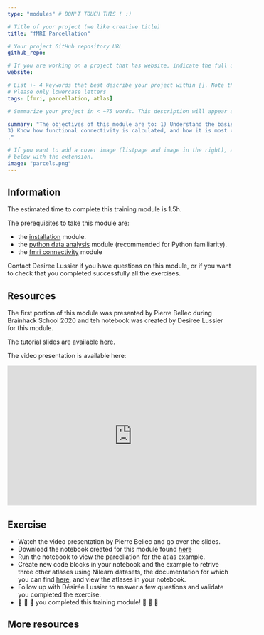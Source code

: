 ```yaml
---
type: "modules" # DON'T TOUCH THIS ! :)

# Title of your project (we like creative title)
title: "fMRI Parcellation"

# Your project GitHub repository URL
github_repo:

# If you are working on a project that has website, indicate the full url including "https://" below or leave it empty.
website:

# List +- 4 keywords that best describe your project within []. Note that the project summary also involves a number of key words. Those are listed on top of the [github repository](https://github.com/PSY6983-2021/project_template), click `manage topics`.
# Please only lowercase letters
tags: [fmri, parcellation, atlas]

# Summarize your project in < ~75 words. This description will appear at the top of your page and on the list page with other projects..

summary: "The objectives of this module are to: 1) Understand the basis of the signal used in functional magnetic resonance imaging. 2) Know the main steps of preprocessing fMRI data. 
3) Know how functional connectivity is calculated, and how it is most commonly used. 4) Know the main brain parcellations and associated technical challenges
."

# If you want to add a cover image (listpage and image in the right), add it to your directory and indicate the name
# below with the extension.
image: "parcels.png"
---
```

<!-- This is an html comment and this won't appear in the rendered page. You are now editing the "content" area, the core of your description. Everything that you can do in markdown is allowed below. We added a couple of comments to guide your through documenting your progress. -->

## Information

The estimated time to complete this training module is 1.5h.

The prerequisites to take this module are:
 * the [installation](/modules/installation) module.
 * the [python data analysis](/modules/python_data_analysis) module (recommended for Python familiarity).
 * the [fmri connectivity](/modules/fmri_connectivity) module 

Contact Desiree Lussier if you have questions on this module, or if you want to check that you completed successfully all the exercises.

## Resources
The first portion of this module was presented by Pierre Bellec during Brainhack School 2020 and teh notebook was created by Desiree Lussier for this module.

The tutorial slides are available [here](https://docs.google.com/presentation/d/1mTJoOSRKtGzhWeNLa9PXyKUYA0p9733UHVWrmIyi4zs/edit?usp=sharing).

The video presentation is available here:
<iframe width="560" height="315" src="https://www.youtube.com/embed/7uMVRebuDZo&t=4s" title="YouTube video player" frameborder="0" allow="accelerometer; autoplay; clipboard-write; encrypted-media; gyroscope; picture-in-picture" allowfullscreen></iframe>

## Exercise

 * Watch the video presentation by Pierre Bellec and go over the slides.
 * Download the notebook created for this module found [here](https://github.com/BrainhackMTL/psy6983_2021/edit/master/content/en/modules/fmri_parcellation/)
 * Run the notebook to view the parcellation for the atlas example.
 * Create new code blocks in your notebook and the example to retrive three other atlases using Nilearn datasets, the documentation for which you can find [here](https://nilearn.github.io/modules/reference.html#module-nilearn.datasets), and view the atlases in your notebook.
 * Follow up with Désirée Lussier to answer a few questions and validate you completed the exercise.
 * 🎉 🎉 🎉 you completed this training module! 🎉 🎉 🎉

## More resources


